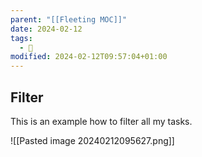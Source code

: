 ```yaml
---
parent: "[[Fleeting MOC]]"
date: 2024-02-12
tags:
  - 🦠
modified: 2024-02-12T09:57:04+01:00
---
```


## Filter

This is an example how to filter all my tasks. 

![[Pasted image 20240212095627.png]]
